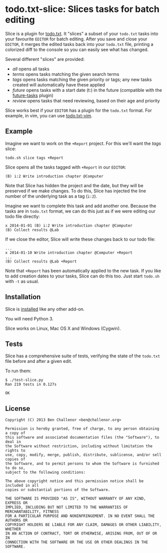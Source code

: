 todo.txt-slice: Slices tasks for batch editing
============================================================

Slice is a plugin for [todo.txt](http://todotxt.com/). It "slices" a subset of your `todo.txt` tasks into your favourite `EDITOR` for batch editing. After you save and close your `EDITOR`, it merges the edited tasks back into your `todo.txt` file, printing a colorized diff to the console so you can easily see what has changed.

Several different "slices" are provided:

- _all_ opens all tasks
- _terms_ opens tasks matching the given search terms
- _tags_ opens tasks matching the given priority or tags; any new tasks created will automatically have these applied
- _future_ opens tasks with a start date (t:<date>) in the future (compatible with the [future-tasks](https://github.com/ginatrapani/todo.txt-cli/wiki/Todo.sh-Add-on-Directory#future-tasks) plugin)
- _review_ opens tasks that need reviewing, based on their age and priority

Slice works best if your `EDITOR` has a plugin for the `todo.txt` format. For example, in vim, you can use [todo.txt-vim](https://github.com/freitass/todo.txt-vim).


Example
-------

Imagine we want to work on the `+Report` project. For this we'll want the _tags_ slice:

```
todo.sh slice tags +Report
```

Slice opens all the tasks tagged with `+Report` in our `EDITOR`:

```
(B) i:2 Write introduction chapter @Computer
```

Note that Slice has hidden the project and the date, but they will be preserved if we make changes. To do this, Slice has injected the line number of the underlying task as a tag (`i:2`).

Imagine we want to complete this task and add another one. Because the tasks are in `todo.txt` format, we can do this just as if we were editing our todo file directly:

```
x 2014-01-01 (B) i:2 Write introduction chapter @Computer
(B) Collect results @Lab
```

If we close the editor, Slice will write these changes back to our todo file:

```
...
x 2014-01-10 Write introduction chapter @Computer +Report
...
(B) Collect results @Lab +Report
```

Note that `+Report` has been automatically applied to the new task. If you like to add creation dates to your tasks, Slice can do this too. Just start `todo.sh` with `-t` as usual.


Installation
------------

Slice is [installed](https://github.com/ginatrapani/todo.txt-cli/wiki/Creating-and-Installing-Add-ons) like any other add-on.

You will need Python 3.

Slice works on Linux, Mac OS X and Windows (Cygwin).


Tests
-----

Slice has a comprehensive suite of tests, verifying the state of the `todo.txt` file before and after a given edit.

To run them:

```
$ ./test-slice.py
Ran 219 tests in 0.127s

OK
```


License
-------

    Copyright (C) 2013 Ben Challenor <ben@challenor.org>

    Permission is hereby granted, free of charge, to any person obtaining a copy of
    this software and associated documentation files (the "Software"), to deal in
    the Software without restriction, including without limitation the rights to
    use, copy, modify, merge, publish, distribute, sublicense, and/or sell copies of
    the Software, and to permit persons to whom the Software is furnished to do so,
    subject to the following conditions:

    The above copyright notice and this permission notice shall be included in all
    copies or substantial portions of the Software.

    THE SOFTWARE IS PROVIDED "AS IS", WITHOUT WARRANTY OF ANY KIND, EXPRESS OR
    IMPLIED, INCLUDING BUT NOT LIMITED TO THE WARRANTIES OF MERCHANTABILITY, FITNESS
    FOR A PARTICULAR PURPOSE AND NONINFRINGEMENT. IN NO EVENT SHALL THE AUTHORS OR
    COPYRIGHT HOLDERS BE LIABLE FOR ANY CLAIM, DAMAGES OR OTHER LIABILITY, WHETHER
    IN AN ACTION OF CONTRACT, TORT OR OTHERWISE, ARISING FROM, OUT OF OR IN
    CONNECTION WITH THE SOFTWARE OR THE USE OR OTHER DEALINGS IN THE SOFTWARE.

